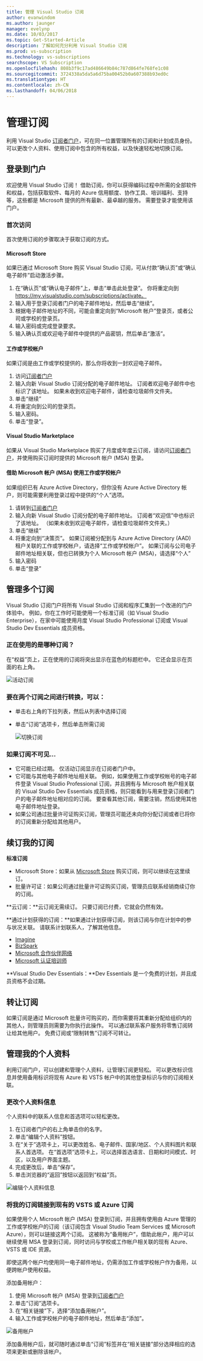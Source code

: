 ```yaml
---
title: 管理 Visual Studio 订阅
author: evanwindom
ms.author: jaunger
manager: evelynp
ms.date: 10/03/2017
ms.topic: Get-Started-Article
description: 了解如何充分利用 Visual Studio 订阅
ms.prod: vs-subscription
ms.technology: vs-subscriptions
searchscope: VS Subscription
ms.openlocfilehash: 808b3f9c17ad486649b84c787d864fe768fe1c08
ms.sourcegitcommit: 3724338a5da5a6d75ba00452b0a607388b93ed0c
ms.translationtype: HT
ms.contentlocale: zh-CN
ms.lasthandoff: 04/06/2018
---
```

# <a name="managing-subscriptions"></a>管理订阅

利用 Visual Studio [订阅者门户](https://my.visualstudio.com)，可在同一位置管理所有的订阅和计划成员身份。  可以更改个人资料、使用订阅中包含的所有权益，以及快速轻松地切换订阅。  

## <a name="signing-in-to-the-portal"></a>登录到门户
欢迎使用 Visual Studio 订阅！  借助订阅，你可以获得编码过程中所需的全部软件和权益，包括获取软件、每月的 Azure 信用额度、协作工具、培训福利、支持等，这些都是 Microsoft 提供的所有最新、最卓越的服务。  需要登录才能使用该门户。

### <a name="first-time-access"></a>首次访问
首次使用订阅的步骤取决于获取订阅的方式。  

#### <a name="microsoft-store"></a>Microsoft Store
如果已通过 Microsoft Store 购买 Visual Studio 订阅，可从付款“确认页”或“确认电子邮件”启动激活步骤。  
1.  在“确认页”或“确认电子邮件”上，单击“单击此处登录”。  你将重定向到 https://my.visualstudio.com/subscriptions/activate。
2.  输入用于登录订阅者门户的电子邮件地址，然后单击“继续”。
3.  根据电子邮件地址的不同，可能会重定向到“Microsoft 帐户”登录页，或者公司或学校的登录页。
4.  输入密码或完成登录要求。
5.  输入确认页或欢迎电子邮件中提供的产品密钥，然后单击“激活”。

#### <a name="workschool-accounts"></a>工作或学校帐户
如果订阅是由工作或学校提供的，那么你将收到一封欢迎电子邮件。  
1.  访问[订阅者门户](https://my.visualstudio.com/)
2.  输入向新 Visual Studio 订阅分配的电子邮件地址。 订阅者欢迎电子邮件中也标识了该地址。 如果未收到欢迎电子邮件，请检查垃圾邮件文件夹。
3.  单击“继续”
4.  将重定向到公司的登录页。
5.  输入密码。
6.  单击“登录”。

#### <a name="visual-studio-marketplace"></a>Visual Studio Marketplace 
如果从 Visual Studio Marketplace 购买了月度或年度云订阅，请访问[订阅者门户](https://my.visualstudio.com/)，并使用购买订阅时提供的 Microsoft 帐户 (MSA) 登录。
#### <a name="using-a-workschool-account-with-a-microsoft-account-msa"></a>借助 Microsoft 帐户 (MSA) 使用工作或学校帐户
如果组织已有 Azure Active Directory，但你没有 Azure Active Directory 帐户，则可能需要利用登录过程中提供的“个人”选项。
1.  请转到[订阅者门户](https://my.visualstudio.com)
2.  输入向新 Visual Studio 订阅分配的电子邮件地址。 订阅者“欢迎信”中也标识了该地址。  （如果未收到欢迎电子邮件，请检查垃圾邮件文件夹。）
3.  单击“继续”
4.  将重定向到“决策页”。   如果订阅被分配到与 Azure Active Directory (AAD) 租户关联的工作或学校帐户，请选择“工作或学校帐户”。  如果订阅与公司电子邮件地址相关联，但也已转换为个人 Microsoft 帐户 (MSA)，请选择“个人”
5.  输入密码
6.  单击“登录” 

## <a name="managing-multiple-subscriptions"></a>管理多个订阅
Visual Studio 订阅门户将所有 Visual Studio 订阅和程序汇集到一个改进的门户体验中。  例如，你在工作时可能使用一个标准订阅（如 Visual Studio Enterprise），在家中可能使用月度 Visual Studio Professional 订阅或 Visual Studio Dev Essentials 成员资格。 

### <a name="which-subscription-am-i-using"></a>正在使用的是哪种订阅？
在“权益”页上，正在使用的订阅将突出显示在蓝色的标题栏中。  它还会显示在页面的右上角。

   ![活动订阅](_img\manage-vs-subscriptions\current-subscription-cropped.png)

### <a name="to-switch-between-subscriptions-you-can"></a>要在两个订阅之间进行转换，可以：
- 单击右上角的下拉列表，然后从列表中选择订阅
- 单击“订阅”选项卡，然后单击所需订阅

   ![切换订阅](_img\manage-vs-subscriptions\change-subscription-resized.png)

### <a name="if-your-subscription-is-not-visible"></a>如果订阅不可见...
- 它可能已经过期。  仅活动订阅显示在订阅者门户中。
- 它可能与其他电子邮件地址相关联。 例如，如果使用工作或学校帐号的电子邮件登录 Visual Studio Professional 订阅，并且拥有与 Microsoft 帐户相关联的 Visual Studio Dev Essentials 成员资格，则只能看到与用来登录订阅者门户的电子邮件地址相对应的订阅。  要查看其他订阅，需要注销，然后使用其他电子邮件地址登录。
- 如果公司通过批量许可证购买订阅，管理员可能还未向你分配订阅或者已将你的订阅重新分配给其他用户。  

## <a name="renewing-my-subscriptions"></a>续订我的订阅
**标准订阅**
- Microsoft Store：如果从 [Microsoft Store](http://www.microsoft.com/store) 购买订阅，则可以继续在这里续订。 
- 批量许可证：如果公司通过批量许可证购买订阅，管理员应联系经销商续订你的订阅。

**云订阅：**云订阅无需续订。  只要订阅已付费，它就会仍然有效。 

**通过计划获得的订阅：**如果通过计划获得订阅，则该订阅与你在计划中的参与状况关联。  请联系计划联系人，了解其他信息。 
- [Imagine](https://imagine.microsoft.com/about)
- [BizSpark](https://bizspark.microsoft.com/About/Offers)
- [Microsoft 合作伙伴网络](https://partner.microsoft.com/en-us)
- [Microsoft 认证培训师](https://www.microsoft.com/en-us/learning/mct-certification.aspx)

**Visual Studio Dev Essentials：**Dev Essentials 是一个免费的计划，并且成员资格不会过期。  

## <a name="transferring-subscriptions"></a>转让订阅
如果订阅是通过 Microsoft 批量许可购买的，而你需要将其重新分配给组织内的其他人，则管理员则需要为你执行此操作。 可以通过联系客户服务将零售订阅转让给其他用户。  免费订阅或“限制转售”订阅不可转让。 


## <a name="managing-my-profile"></a>管理我的个人资料
利用订阅门户，可以创建和管理个人资料，让管理订阅更轻松。  可以更改标识信息并使用备用标识将现有 Azure 和 VSTS 帐户中的其他登录标识与你的订阅相关联。 

### <a name="changing-profile-information"></a>更改个人资料信息
个人资料中的联系人信息和首选项可以轻松更改。  
1.  在订阅者门户的右上角单击你的名字。
2.  单击“编辑个人资料”按钮。
3.  在“关于”选项卡上，可以更改姓名、电子邮件、国家/地区、个人资料图片和联系人首选项。  在“首选项”选项卡上，可以选择首选语言、日期和时间模式、时区，以及用户界面主题。  
4.  完成更改后，单击“保存”。 
5.  单击浏览器的“返回”按钮以返回到“权益”页。 

![编辑个人资料信息](_img\manage-vs-subscriptions\edit-profile-resized.png)

### <a name="linking-my-subscription-to-existing-vsts-or-azure-subscriptions"></a>将我的订阅链接到现有的 VSTS 或 Azure 订阅
如果使用个人 Microsoft 帐户 (MSA) 登录到订阅，并且拥有使用由 Azure 管理的工作或学校帐户的订阅（该订阅包含 Visual Studio Team Services 或 Microsoft Azure），则可以链接这两个订阅。 这被称为“备用帐户”，借助此帐户，用户可以继续使用 MSA 登录到订阅，同时访问与学校或工作帐户相关联的现有 Azure、VSTS 或 IDE 资源。 

即使这两个帐户均使用同一电子邮件地址，仍需添加工作或学校帐户作为备用，以便跨帐户使用权益。 

添加备用帐户：
1. 使用 Microsoft 帐户 (MSA) 登录到[订阅者门户](https://my.visualstudio.com)
2. 单击“订阅”选项卡。
3. 在“相关链接”下，选择“添加备用帐户”。
4. 输入工作或学校帐户的电子邮件地址，然后单击“添加”。 

![备用帐户](_img\manage-vs-subscriptions\alternate-account-resized.png)

添加备用帐户后，就可随时通过单击“订阅”标签并在“相关链接”部分选择相应的选项来更新或删除该帐户。  
